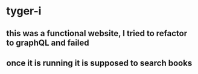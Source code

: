 # tyger-i

## this was a functional website, I tried to refactor to graphQL and failed

## once it is running it is supposed to search books
